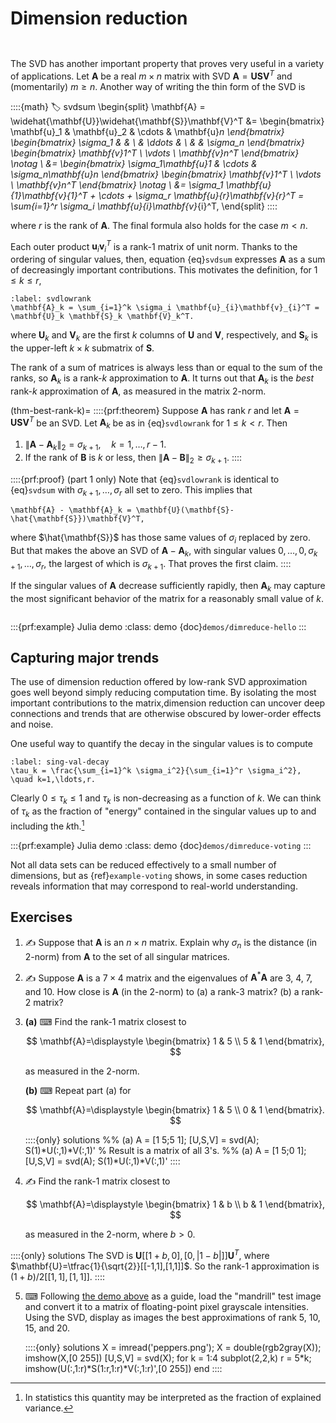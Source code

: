 # Dimension reduction

```{index} singular value decomposition
```
```{index} dimension reduction
```

The SVD has another important property that proves very useful in a variety of applications. Let $\mathbf{A}$ be a real $m\times n$ matrix with SVD $\mathbf{A}=\mathbf{U}\mathbf{S}\mathbf{V}^T$ and (momentarily) $m\ge n$. Another way of writing the thin form of the SVD is

::::{math}
:label: svdsum
\begin{split}
  \mathbf{A} = \widehat{\mathbf{U}}\widehat{\mathbf{S}}\mathbf{V}^T &=
  \begin{bmatrix}
    \mathbf{u}_1 & \mathbf{u}_2 & \cdots & \mathbf{u}_n
  \end{bmatrix}
  \begin{bmatrix}
    \sigma_1 & & \\
    & \ddots & \\
    & & \sigma_n
  \end{bmatrix}
        \begin{bmatrix}
          \mathbf{v}_1^T \\ \vdots \\ \mathbf{v}_n^T
        \end{bmatrix}  \notag \\
  &=
  \begin{bmatrix}
    \sigma_1\mathbf{u}_1  & \cdots & \sigma_n\mathbf{u}_n
  \end{bmatrix}
                               \begin{bmatrix}
                                  \mathbf{v}_1^T \\ \vdots \\ \mathbf{v}_n^T
                               \end{bmatrix} \notag \\
  &= \sigma_1 \mathbf{u}_{1}\mathbf{v}_{1}^T + \cdots + \sigma_r \mathbf{u}_{r}\mathbf{v}_{r}^T = \sum_{i=1}^r \sigma_i \mathbf{u}_{i}\mathbf{v}_{i}^T,
\end{split}
::::

where $r$ is the rank of $\mathbf{A}$. The final formula also holds for the case $m<n$.

Each outer product $\mathbf{u}_{i}\mathbf{v}_{i}^T$ is a rank-1 matrix of unit norm. Thanks to the ordering of singular values, then, equation {eq}`svdsum` expresses $\mathbf{A}$ as a sum of decreasingly important contributions. This motivates the definition, for $1\le k \le r$,

```{math}
:label: svdlowrank
\mathbf{A}_k = \sum_{i=1}^k \sigma_i \mathbf{u}_{i}\mathbf{v}_{i}^T = \mathbf{U}_k \mathbf{S}_k \mathbf{V}_k^T.
```

where $\mathbf{U}_k$ and $\mathbf{V}_k$ are the first $k$ columns of $\mathbf{U}$ and $\mathbf{V}$, respectively, and $\mathbf{S}_k$ is the upper-left $k\times k$ submatrix of $\mathbf{S}$.

The rank of a sum of matrices is always less than or equal to the sum of the ranks, so $\mathbf{A}_k$ is a rank-$k$ approximation to $\mathbf{A}$. It turns out that $\mathbf{A}_k$ is the *best* rank-$k$ approximation of $\mathbf{A}$, as measured in the matrix 2-norm.

(thm-best-rank-k)=
::::{prf:theorem}
Suppose $\mathbf{A}$ has rank $r$ and let $\mathbf{A}=\mathbf{U}\mathbf{S}\mathbf{V}^T$ be an SVD. Let $\mathbf{A}_k$ be as in {eq}`svdlowrank` for $1\le k < r$. Then

1. $\| \mathbf{A} - \mathbf{A}_k \|_2 = \sigma_{k+1}, \quad k=1,\ldots,r-1$.
2. If the rank of $\mathbf{B}$ is $k$ or less, then $\| \mathbf{A}-\mathbf{B} \|_2\ge \sigma_{k+1}$.
::::

::::{prf:proof}
(part 1 only) Note that {eq}`svdlowrank` is identical to {eq}`svdsum` with $\sigma_{k+1},\ldots,\sigma_r$ all set to zero. This implies that
  
```{math}
\mathbf{A} - \mathbf{A}_k = \mathbf{U}(\mathbf{S}-\hat{\mathbf{S}})\mathbf{V}^T,
```

where $\hat{\mathbf{S}}$ has those same values of $\sigma_i$ replaced by zero. But that makes the above an SVD of $\mathbf{A} - \mathbf{A}_k$, with singular values $0,\ldots,0,\sigma_{k+1},\ldots,\sigma_r$, the largest of which is $\sigma_{k+1}$. That proves the first claim.
::::

If the singular values of $\mathbf{A}$ decrease sufficiently rapidly, then $\mathbf{A}_{k}$ may capture the most significant behavior of the matrix for a reasonably small value of $k$.


```{index} matrix; as image
```

:::{prf:example} Julia demo
:class: demo
{doc}`demos/dimreduce-hello`
:::

## Capturing major trends

The use of dimension reduction offered by low-rank SVD approximation goes well beyond simply reducing computation time. By isolating the most important contributions to the matrix,dimension reduction can uncover deep connections and trends that are otherwise obscured by lower-order effects and noise.

One useful way to quantify the decay in the singular values is to compute

```{math}
:label: sing-val-decay
\tau_k = \frac{\sum_{i=1}^k \sigma_i^2}{\sum_{i=1}^r \sigma_i^2}, \quad k=1,\ldots,r.
```

Clearly $0\le \tau_k \le 1$ and $\tau_k$ is non-decreasing as a function of $k$. We can think of $\tau_k$ as the fraction of "energy" contained in the singular values up to and including the $k$th.[^expvar] 

[^expvar]: In statistics this quantity may be interpreted as the fraction of explained variance.

:::{prf:example} Julia demo
:class: demo
{doc}`demos/dimreduce-voting`
:::

Not all data sets can be reduced effectively to a small number of dimensions, but as {ref}`example-voting` shows, in some cases reduction reveals information that may correspond to real-world understanding.

## Exercises

1. ✍  Suppose that $\mathbf{A}$ is an $n\times n$ matrix. Explain why $\sigma_n$ is the distance (in 2-norm) from $\mathbf{A}$ to the set of all singular matrices.

2. ✍ Suppose $\mathbf{A}$ is a $7\times 4$ matrix and the eigenvalues of $\mathbf{A}^*\mathbf{A}$ are 3, 4, 7, and 10. How close is $\mathbf{A}$ (in the 2-norm) to (a) a rank-3 matrix? (b) a rank-2 matrix? 

3. 
    **(a)** ⌨ Find the rank-1 matrix closest to 
    
    $$
    \mathbf{A}=\displaystyle \begin{bmatrix}
    1 & 5 \\ 5 & 1
    \end{bmatrix},
    $$
    
    as measured in the 2-norm.

    **(b)** ⌨ Repeat part (a) for 
    
    $$
    \mathbf{A}=\displaystyle \begin{bmatrix}
    1 & 5 \\ 0 & 1
    \end{bmatrix}.
    $$

    ::::{only} solutions
    %% (a) 
    A = [1 5;5 1];
    [U,S,V] = svd(A);
    S(1)*U(:,1)*V(:,1)'
    % Result is a matrix of all 3's.
    %% (a) 
    A = [1 5;0 1];
    [U,S,V] = svd(A);
    S(1)*U(:,1)*V(:,1)'
    ::::

4. ✍ Find the rank-1 matrix closest to 
   
    $$
    \mathbf{A}=\displaystyle \begin{bmatrix}
    1 & b \\ b & 1
    \end{bmatrix},
    $$
  
    as measured in the 2-norm, where $b>0$.

::::{only} solutions
The SVD is $\mathbf{U}[[1+b,0],[0,|1-b|]]\mathbf{U}^T$, where $\mathbf{U}=\tfrac{1}{\sqrt{2}}[[-1,1],[1,1]]$. So the rank-1 approximation is $(1+b)/2[[1,1],[1,1]]$.
::::

5. ⌨ Following [the demo above](demos/dimreduce-hello) as a guide, load the "mandrill" test image and convert it to a matrix of floating-point pixel grayscale intensities. Using the SVD, display as images the best approximations of rank 5, 10, 15, and 20. 

    ::::{only} solutions
    X = imread('peppers.png');
    X = double(rgb2gray(X));
    imshow(X,[0 255])
    [U,S,V] = svd(X);
    for k = 1:4
        subplot(2,2,k)
        r = 5*k;
        imshow(U(:,1:r)*S(1:r,1:r)*V(:,1:r)',[0 255])
    end
    ::::
